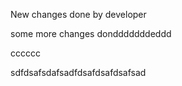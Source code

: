 New changes done by developer

some more changes dondddddddeddd


cccccc

sdfdsafsdafsadfdsafdsafdsafsad

